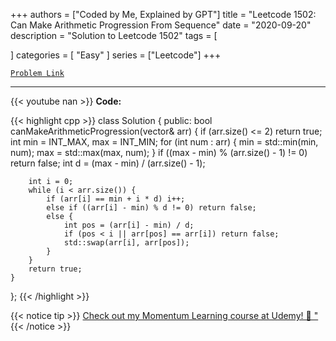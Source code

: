 
+++
authors = ["Coded by Me, Explained by GPT"]
title = "Leetcode 1502: Can Make Arithmetic Progression From Sequence"
date = "2020-09-20"
description = "Solution to Leetcode 1502"
tags = [
    
]
categories = [
    "Easy"
]
series = ["Leetcode"]
+++



[`Problem Link`](https://leetcode.com/problems/can-make-arithmetic-progression-from-sequence/description/)

---
{{< youtube nan >}}
**Code:**

{{< highlight cpp >}}
class Solution {
public:
    bool canMakeArithmeticProgression(vector<int>& arr) {
        if (arr.size() <= 2) return true;
        int min = INT_MAX, max = INT_MIN;
        for (int num : arr) {
            min = std::min(min, num);
            max = std::max(max, num);
        }
        if ((max - min) % (arr.size() - 1) != 0) return false;
        int d = (max - min) / (arr.size() - 1);

        int i = 0;
        while (i < arr.size()) {
            if (arr[i] == min + i * d) i++;
            else if ((arr[i] - min) % d != 0) return false;
            else {
                int pos = (arr[i] - min) / d;
                if (pos < i || arr[pos] == arr[i]) return false;
                std::swap(arr[i], arr[pos]);
            }
        }
        return true;        
    }
};
{{< /highlight >}}



{{< notice tip >}}
[Check out my Momentum Learning course at Udemy! 🚀 "](https://www.udemy.com/course/blind-75-the-data-structures-and-algorithms-essentials/)
{{< /notice >}}

